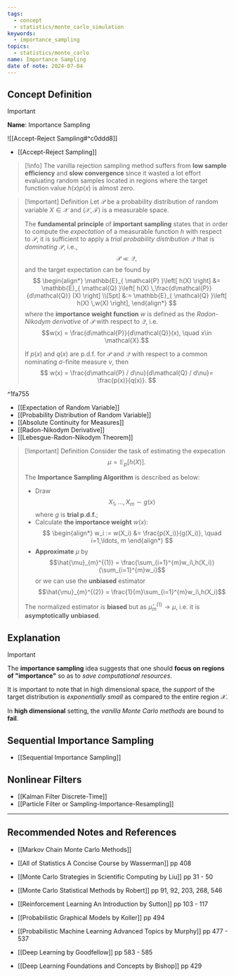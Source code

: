 ```yaml
---
tags:
  - concept
  - statistics/monte_carlo_simulation
keywords:
  - importance_sampling
topics:
  - statistics/monte_carlo
name: Importance Sampling
date of note: 2024-07-04
---
```


## Concept Definition

>[!important]
>**Name**: Importance Sampling

![[Accept-Reject Sampling#^c0ddd8]]

- [[Accept-Reject Sampling]]

>[!info]
> The vanilla rejection sampling method suffers from **low sample efficiency** and **slow convergence** since it wasted a lot effort evaluating random samples located in regions where the target function value $h(x)p(x)$ is almost zero. 

>[!important] Definition
>Let $\mathcal{P}$ be a probability distribution of random variable $X \in \mathcal{X}$ and $(\mathcal{X}, \mathscr{F})$ is a measurable space. 
>
>The **fundamental principle** of **important sampling** states that in order to compute the  *expectation* of a measurable function $h$ with respect to $\mathcal{P}$,  it is sufficient to apply a *trial probability distribution* $\mathcal{Q}$ that is *dominating* $\mathcal{P}$, i.e.,  $$\mathcal{P} \ll \mathcal{Q},$$ and the target expectation can be found by 
>$$
>\begin{align*}
> \mathbb{E}_{ \mathcal{P} }\left[ h(X) \right] &= \mathbb{E}_{ \mathcal{Q} }\left[ h(X) \,\frac{d\mathcal{P}}{d\mathcal{Q}} (X) \right] \\[5pt]
> &:= \mathbb{E}_{ \mathcal{Q} }\left[ h(X) \,w(X) \right],
>\end{align*}
>$$
>where the **importance weight function** $w$ is defined as the *Radon-Nikodym derivative* of $\mathcal{P}$ with respect to $\mathcal{Q},$ i.e. $$w(x) = \frac{d\mathcal{P}}{d\mathcal{Q}}(x), \quad x\in \mathcal{X}.$$
>
>If $p(x)$ and $q(x)$ are p.d.f. for $\mathcal{P}$ and $\mathcal{Q}$ with respect to a common nominating $\sigma$-finite measure $\nu$, then 
>$$
>w(x) = \frac{d\mathcal{P} / d\nu}{d\mathcal{Q} / d\nu}= \frac{p(x)}{q(x)}.
>$$

^1fa755

- [[Expectation of Random Variable]]
- [[Probability Distribution of Random Variable]]
- [[Absolute Continuity for Measures]]
- [[Radon-Nikodym Derivative]]
- [[Lebesgue-Radon-Nikodym Theorem]]


>[!important] Definition
>Consider the task of estimating the expecation
>$$
>\mu =  \mathbb{E}_{ p }\left[ h(X) \right].
>$$
>
>The **Importance Sampling Algorithm** is described as below:
>- Draw $$X_1, \ldots, X_{m} \sim g(x)$$ where $g$ is **trial p.d.f.**;
>- Calculate **the importance weight** $w(x)$:
>$$
> \begin{align*}
> w_i := w(X_i) &= \frac{p(X_i)}{g(X_i)}, \quad i=1,\ldots, m
> \end{align*}
>$$ 
>- **Approximate** $\mu$ by $$\hat{\mu}_{m}^{(1)} = \frac{\sum_{i=1}^{m}w_i\,h(X_i)}{\sum_{i=1}^{m}w_i}$$ or we can use the **unbiased** estimator $$\hat{\mu}_{m}^{(2)} = \frac{1}{m}\sum_{i=1}^{m}w_i\,h(X_i)$$ 
>
>The normalized estimator is **biased** but as $\hat{\mu}_{m}^{(1)}\rightarrow \mu$, i.e. it is **asymptotically unbiased**.

## Explanation

>[!important]
>The **importance sampling** idea suggests that one should **focus on regions of "importance"** so as to *save computational resources*. 
>
>It is important to note that in high dimensional space, the *support* of the target distribution is *exponentially small* as compared to the entire region $\mathcal{X}$. 
>
>In **high dimensional** setting, the *vanilla Monte Carlo methods* are bound to **fail**.

## Sequential Importance Sampling

- [[Sequential Importance Sampling]]


## Nonlinear Filters

- [[Kalman Filter Discrete-Time]]
- [[Particle Filter or Sampling-Importance-Resampling]]




-----------
##  Recommended Notes and References





- [[Markov Chain Monte Carlo Methods]]

- [[All of Statistics A Concise Course by Wasserman]] pp 408
- [[Monte Carlo Strategies in Scientific Computing by Liu]] pp 31 - 50
- [[Monte Carlo Statistical Methods by Robert]] pp 91, 92, 203, 268, 546

- [[Reinforcement Learning An Introduction by Sutton]] pp 103 - 117

- [[Probabilistic Graphical Models by Koller]] pp 494
- [[Probabilistic Machine Learning Advanced Topics by Murphy]] pp 477 - 537
- [[Deep Learning by Goodfellow]] pp 583 - 585
- [[Deep Learning Foundations and Concepts by Bishop]] pp 429